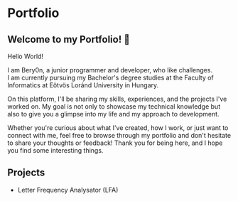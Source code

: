 # Portfolio
## Welcome to my Portfolio! 👋
Hello World!

I am Bery0n, a junior programmer and developer, who like challenges.   
I am currently pursuing my Bachelor's degree studies at the Faculty of Informatics at Eötvös Loránd University in Hungary.

On this platform, I'll be sharing my skills, experiences, and the projects I've worked on. My goal is not only to showcase my technical knowledge but also to give you a glimpse into my life and my approach to development.

Whether you're curious about what I've created, how I work, or just want to connect with me, feel free to browse through my portfolio and don't hesitate to share your thoughts or feedback! Thank you for being here, and I hope you find some interesting things.

## Projects
- Letter Frequency Analysator (LFA)
